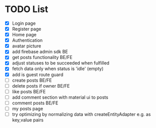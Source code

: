 # TODO List
- [x] Login page
- [x] Register page
- [x] Home page
- [x] Authentication
- [x] avatar picture
- [x] add firebase admin sdk BE
- [x] get posts functionality BE/FE
- [x] adjust statuses to be succeeded when fulfilled
- [x] fetch data only when status is 'idle' (empty)
- [x] add is guest route guard
- [ ] create posts BE/FE
- [ ] delete posts if owner BE/FE
- [ ] like posts BE/FE
- [ ] add comment section with material ui to posts
- [ ] comment posts BE/FE
- [ ] my posts page
- [ ] try optimizing by normalizing data with createEntityAdapter e.g. as key,value pairs